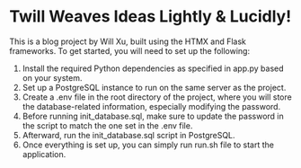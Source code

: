 # Twill Weaves Ideas Lightly & Lucidly!

This is a blog project by Will Xu, built using the HTMX and Flask frameworks. To get started, you will need to set up the following:

1. Install the required Python dependencies as specified in app.py based on your system.
2. Set up a PostgreSQL instance to run on the same server as the project.
3. Create a .env file in the root directory of the project, where you will store the database-related information, especially modifying the password.
4. Before running init_database.sql, make sure to update the password in the script to match the one set in the .env file.
5. Afterward, run the init_database.sql script in PostgreSQL.
6. Once everything is set up, you can simply run run.sh file to start the application.
